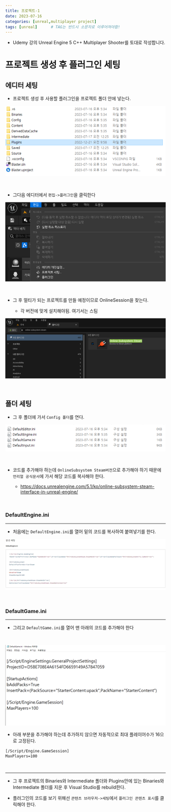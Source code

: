 ```yaml
---
title: 프로젝트-1
date: 2023-07-16
categories: [unreal,multiplayer project]
tags: [unreal]		# TAG는 반드시 소문자로 이루어져야함!
---
```


* Udemy 강의 Unreal Engine 5 C++ Multiplayer Shooter를 토대로 작성합니다.


**프로젝트 생성 후 플러그인 세팅**
===========

## 에디터 세팅

* 프로젝트 생성 후 사용할 플러그인을 프로젝트 폴더 안에 넣는다.


<p align="center"><img src="./../.../../../../assets/img/Unreal/MultiPlayer/Project-1/프로젝트안에%20플러그인.png"></p>

<Br>

* 그다음 에디터에서 `편집->플러그인`을 클릭한다


<p align="center"><img src="./../.../../../../assets/img/Unreal/MultiPlayer/Project-1/편집-플러그인.png"></p>

<br>

* 그 후 멀티가 되는 프로젝트를 만들 예정이므로 OnlineSession을 찾는다.

  * 각 버전에 맞게 설치해야됨. 여기서는 스팀

<p align="center"><img src="./../.../../../../assets/img/Unreal/MultiPlayer/Project-1/Steam전용%20서브시스템.png"></p>


<br>

## 폴더 세팅

* 그 후 폴더에 가서 `Config 폴더`를 연다.


<p align="center"><img src="./../.../../../../assets/img/Unreal/MultiPlayer/Project-1/ini파일.png"></p>

<br>

* 코드를 추가해야 하는데 `OnlineSubsystem Steam버전`으로 추가해야 하기 때문에 `언리얼 공식문서`에 가서 해당 코드를 복사해야 한다.

  * https://docs.unrealengine.com/5.1/ko/online-subsystem-steam-interface-in-unreal-engine/

<br>

### DefaultEngine\.ini
--------------------------


* 처음에는 `DefaultEngine.ini`를 열어 밑의 코드를 복사하여 붙여넣기를 한다.

<p align="center"><img src="./../.../../../../assets/img/Unreal/MultiPlayer/Project-1/언리얼%20공식문서%20온라인시스템%20완성세팅.png"></p>

<br>

### DefaultGame\.ini
----------------------

* 그리고 `DefaultGame.ini`를 열어 맨 아래의 코드를 추가해야 한다

<br>

<p align="center"><img src="./../.../../../../assets/img/Unreal/MultiPlayer/Project-1/GameEngineini파일-설정안하면기본플레이어16이최대.png"></p>



* 아래 부분을 추가해야 하는데 추가하지 않으면 자동적으로 최대 플레이어수가 16으로 고정된다.

```
[/Script/Engine.GameSession]
MaxPlayers=100
```

<br>

-------

* 그 후 프로젝트의 Binaries와 Intermediate 폴더와 Plugins안에 있는 Binaries와 Intermediate 폴더를 지운 후 Visual Studio를 rebuild한다.


* 플러그인의 코드를 보기 위해선 `콘텐츠 브라우저->세팅`에서 `플러그인 콘텐츠 표시`를 클릭해야 한다.
